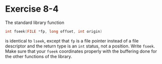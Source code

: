 # Exercise 8-4

The standard library function

```c
int fseek(FILE *fp, long offset, int origin)
```

is identical to `lseek`, except that `fp` is a file pointer instead of a file descriptor
and the return type is an `int` status, not a position. Write `fseek`. Make sure that your
`fseek` coordinates properly with the buffering done for the other functions of the library.
